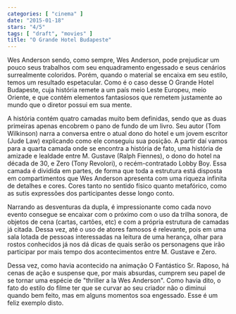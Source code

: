 ```yaml
---
categories: [ "cinema" ]
date: "2015-01-18"
stars: "4/5"
tags: [ "draft", "movies" ]
title: "O Grande Hotel Budapeste"
---
```

Wes Anderson sendo, como sempre, Wes Anderson, pode prejudicar um
pouco seus trabalhos com seu enquadramento engessado e seus cenários
surrealmente coloridos. Porém, quando o material se encaixa em seu
estilo, temos um resultado espetacular. Como é o caso desse O Grande
Hotel Budapeste, cuja história remete a um país meio Leste Europeu,
meio Oriente, e que contém elementos fantasiosos que remetem justamente
ao mundo que o diretor possui em sua mente.

A história contém quatro camadas muito bem definidas, sendo que as
duas primeiras apenas encobrem o pano de fundo de um livro. Seu autor
(Tom Wilkinson) narra a conversa entre o atual dono do hotel e um jovem
escritor (Jude Law) explicando como ele conseguiu sua posição. A
partir daí vamos para a quarta camada onde se encontra a história
de fato, uma história de amizade e lealdade entre M. Gustave (Ralph
Fiennes), o dono do hotel na década de 30, e Zero (Tony Revolori),
o recém-contratado Lobby Boy. Essa camada é dividida em partes, de
forma que toda a estrutura está disposta em compartimentos que Wes
Anderson apresenta com uma riqueza infinita de detalhes e cores. Cores
tanto no sentido físico quanto metafórico, como as sutis expressões
dos participantes desse longo conto.

Narrando as desventuras da dupla, é impressionante como cada novo evento
consegue se encaixar com o próximo com o uso da trilha sonora, de objetos
de cena (cartas, cartões, etc) e com a própria estrutura de camadas
já citada. Dessa vez, até o uso de atores famosos é relevante, pois em
uma sala lotada de pessoas interessadas na leitura de uma herança, olhar
para rostos conhecidos já nos dá dicas de quais serão os personagens
que irão participar por mais tempo dos acontecimentos entre M. Gustave
e Zero.

Dessa vez, como havia acontecido na animação O Fantástico Sr. Raposo,
há cenas de ação e suspense que, por mais absurdas, cumprem seu papel
de se tornar uma espécie de "thriller a la Wes Anderson". Como havia
dito, o fato do estilo do filme ter que se curvar ao seu criador não
o diminui quando bem feito, mas em alguns momentos soa engessado. Esse
é um feliz exemplo disto.
